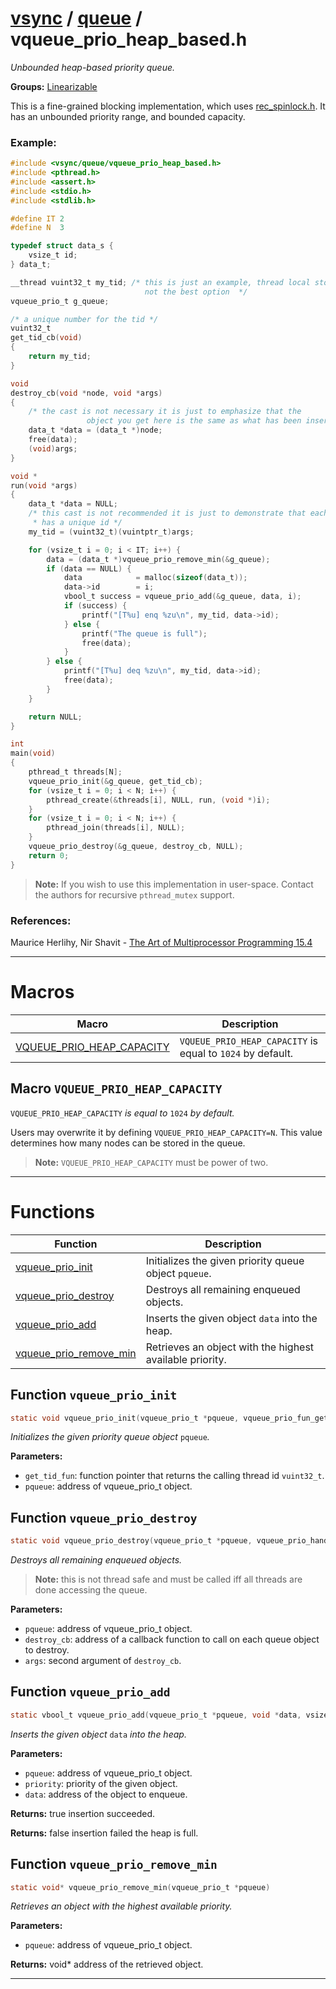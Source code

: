 #  [vsync](../README.md) / [queue](README.md) / vqueue_prio_heap_based.h
_Unbounded heap-based priority queue._ 

**Groups:** [Linearizable](../GROUP_linearizable.md)

This is a fine-grained blocking implementation, which uses [rec_spinlock.h](../spinlock/rec_spinlock.h.md). It has an unbounded priority range, and bounded capacity.


### Example:



```c
#include <vsync/queue/vqueue_prio_heap_based.h>
#include <pthread.h>
#include <assert.h>
#include <stdio.h>
#include <stdlib.h>

#define IT 2
#define N  3

typedef struct data_s {
    vsize_t id;
} data_t;

__thread vuint32_t my_tid; /* this is just an example, thread local storage is
                              not the best option  */
vqueue_prio_t g_queue;

/* a unique number for the tid */
vuint32_t
get_tid_cb(void)
{
    return my_tid;
}

void
destroy_cb(void *node, void *args)
{
    /* the cast is not necessary it is just to emphasize that the
                 object you get here is the same as what has been inserted */
    data_t *data = (data_t *)node;
    free(data);
    (void)args;
}

void *
run(void *args)
{
    data_t *data = NULL;
    /* this cast is not recommended it is just to demonstrate that each thread
     * has a unique id */
    my_tid = (vuint32_t)(vuintptr_t)args;

    for (vsize_t i = 0; i < IT; i++) {
        data = (data_t *)vqueue_prio_remove_min(&g_queue);
        if (data == NULL) {
            data            = malloc(sizeof(data_t));
            data->id        = i;
            vbool_t success = vqueue_prio_add(&g_queue, data, i);
            if (success) {
                printf("[T%u] enq %zu\n", my_tid, data->id);
            } else {
                printf("The queue is full");
                free(data);
            }
        } else {
            printf("[T%u] deq %zu\n", my_tid, data->id);
            free(data);
        }
    }

    return NULL;
}

int
main(void)
{
    pthread_t threads[N];
    vqueue_prio_init(&g_queue, get_tid_cb);
    for (vsize_t i = 0; i < N; i++) {
        pthread_create(&threads[i], NULL, run, (void *)i);
    }
    for (vsize_t i = 0; i < N; i++) {
        pthread_join(threads[i], NULL);
    }
    vqueue_prio_destroy(&g_queue, destroy_cb, NULL);
    return 0;
}
```



> **Note:** If you wish to use this implementation in user-space. Contact the authors for recursive `pthread_mutex` support.


### References:

Maurice Herlihy, Nir Shavit - [The Art of Multiprocessor Programming 15.4](https://dl.acm.org/doi/pdf/10.5555/2385452) 

---
# Macros 

| Macro | Description |
|---|---|
| [VQUEUE_PRIO_HEAP_CAPACITY](vqueue_prio_heap_based.h.md#macro-vqueue_prio_heap_capacity) | `VQUEUE_PRIO_HEAP_CAPACITY` is equal to `1024` by default.  |

##  Macro `VQUEUE_PRIO_HEAP_CAPACITY`

 
`VQUEUE_PRIO_HEAP_CAPACITY` _is equal to_ `1024` _by default._ 


Users may overwrite it by defining `VQUEUE_PRIO_HEAP_CAPACITY=N`. This value determines how many nodes can be stored in the queue.

> **Note:** `VQUEUE_PRIO_HEAP_CAPACITY` must be power of two. 


---
# Functions 

| Function | Description |
|---|---|
| [vqueue_prio_init](vqueue_prio_heap_based.h.md#function-vqueue_prio_init) | Initializes the given priority queue object `pqueue`.  |
| [vqueue_prio_destroy](vqueue_prio_heap_based.h.md#function-vqueue_prio_destroy) | Destroys all remaining enqueued objects.  |
| [vqueue_prio_add](vqueue_prio_heap_based.h.md#function-vqueue_prio_add) | Inserts the given object `data` into the heap.  |
| [vqueue_prio_remove_min](vqueue_prio_heap_based.h.md#function-vqueue_prio_remove_min) | Retrieves an object with the highest available priority.  |

##  Function `vqueue_prio_init`

```c
static void vqueue_prio_init(vqueue_prio_t *pqueue, vqueue_prio_fun_get_tid get_tid_fun)
``` 
_Initializes the given priority queue object_ `pqueue`_._ 




**Parameters:**

- `get_tid_fun`: function pointer that returns the calling thread id `vuint32_t`. 
- `pqueue`: address of vqueue_prio_t object. 




##  Function `vqueue_prio_destroy`

```c
static void vqueue_prio_destroy(vqueue_prio_t *pqueue, vqueue_prio_handle_node_t destroy_cb, void *args)
``` 
_Destroys all remaining enqueued objects._ 


> **Note:** this is not thread safe and must be called iff all threads are done accessing the queue.



**Parameters:**

- `pqueue`: address of vqueue_prio_t object. 
- `destroy_cb`: address of a callback function to call on each queue object to destroy. 
- `args`: second argument of `destroy_cb`. 




##  Function `vqueue_prio_add`

```c
static vbool_t vqueue_prio_add(vqueue_prio_t *pqueue, void *data, vsize_t priority)
``` 
_Inserts the given object_ `data` _into the heap._ 




**Parameters:**

- `pqueue`: address of vqueue_prio_t object. 
- `priority`: priority of the given object. 
- `data`: address of the object to enqueue. 


**Returns:** true insertion succeeded. 

**Returns:** false insertion failed the heap is full. 



##  Function `vqueue_prio_remove_min`

```c
static void* vqueue_prio_remove_min(vqueue_prio_t *pqueue)
``` 
_Retrieves an object with the highest available priority._ 




**Parameters:**

- `pqueue`: address of vqueue_prio_t object. 


**Returns:** void* address of the retrieved object. 




---
